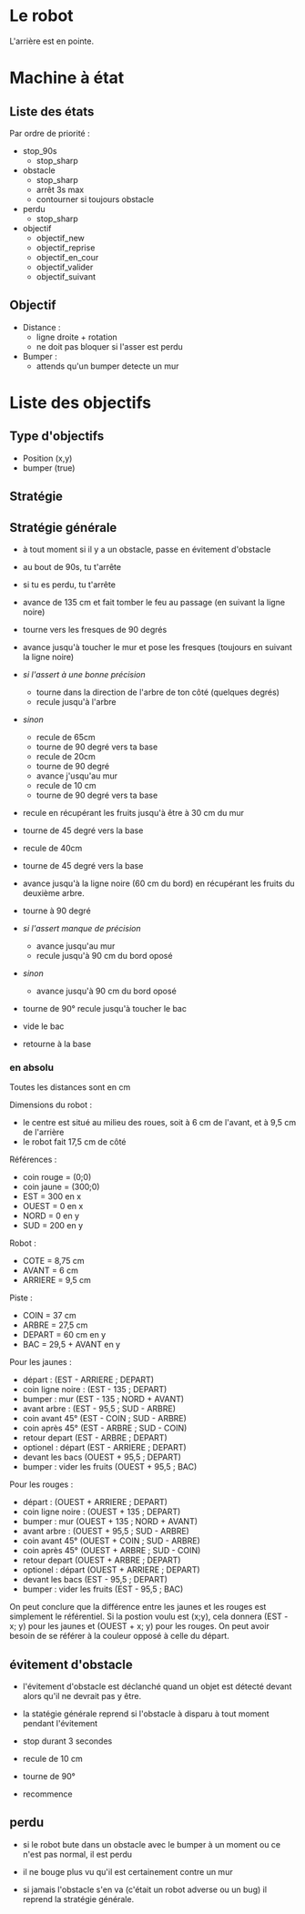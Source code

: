 # Le robot #
    
L'arrière est en pointe.

# Machine à état #

## Liste des états ##

Par ordre de priorité :

- stop_90s
    * stop_sharp
- obstacle
    * stop_sharp
    * arrêt 3s max
    * contourner si toujours obstacle
- perdu
    * stop_sharp
- objectif
    * objectif_new
    * objectif_reprise
    * objectif_en_cour
    * objectif_valider
    * objectif_suivant

## Objectif ##

- Distance :
    * ligne droite + rotation
    * ne doit pas bloquer si l'asser est perdu
- Bumper :
    * attends qu'un bumper detecte un mur

# Liste des objectifs

## Type d'objectifs ##

- Position (x,y)
- bumper (true)

## Stratégie ##

## Stratégie générale ##

- à tout moment si il y a un obstacle, passe en évitement d'obstacle
- au bout de 90s, tu t'arrête
- si tu es perdu, tu t'arrête

- avance de 135 cm et fait tomber le feu au passage (en suivant la ligne noire)
- tourne vers les fresques de 90 degrés
- avance jusqu'à toucher le mur et pose les fresques (toujours en suivant la ligne noire)
- *si l'assert à une bonne précision*
    * tourne dans la direction de l'arbre de ton côté (quelques degrés)
    * recule jusqu'à l'arbre
- *sinon*
    * recule de 65cm
    * tourne de 90 degré vers ta base
    * recule de 20cm
    * tourne de 90 degré
    * avance j'usqu'au mur
    * recule de 10 cm
    * tourne de 90 degré vers ta base
- recule en récupérant les fruits jusqu'à être à 30 cm du mur
- tourne de 45 degré vers la base
- recule de 40cm
- tourne de 45 degré vers la base
- avance jusqu'à la ligne noire (60 cm du bord) en récupérant les fruits du deuxième arbre.
- tourne à 90 degré
- *si l'assert manque de précision*
    * avance jusqu'au mur
    * recule jusqu'à 90 cm du bord oposé
- *sinon*
    * avance jusqu'à 90 cm du bord oposé
- tourne de 90°
 recule jusqu'à toucher le bac
- vide le bac
- retourne à la base

### en absolu ###

Toutes les distances sont en cm

Dimensions du robot :
- le centre est situé au milieu des roues, soit à 6 cm de l'avant, et à 9,5 cm de l'arrière
- le robot fait 17,5 cm de côté

Références :
- coin rouge = (0;0)
- coin jaune = (300;0)
- EST   = 300 en x
- OUEST =   0 en x
- NORD  =   0 en y
- SUD   = 200 en y

Robot :
- COTE  =  8,75 cm
- AVANT =     6 cm
- ARRIERE = 9,5 cm

Piste :
- COIN   = 37 cm
- ARBRE  = 27,5 cm
- DEPART = 60 cm        en y
- BAC    = 29,5 + AVANT en y

Pour les jaunes :

- départ :                     (EST  - ARRIERE ;       DEPART)
- coin ligne noire :           (EST  -     135 ;       DEPART)
- bumper : mur                 (EST  -     135 ; NORD + AVANT)
- avant arbre :                (EST  -    95,5 ;  SUD - ARBRE)
- coin avant 45°               (EST  -    COIN ;  SUD - ARBRE)
- coin après 45°               (EST  -   ARBRE ;  SUD -  COIN)
- retour depart                (EST  -   ARBRE ;       DEPART)
- optionel : départ            (EST  - ARRIERE ;       DEPART)
- devant les bacs              (OUEST +   95,5 ;       DEPART)
- bumper : vider les fruits    (OUEST +   95,5 ;          BAC)

Pour les rouges :

- départ :                     (OUEST + ARRIERE ;       DEPART)
- coin ligne noire :           (OUEST +     135 ;       DEPART)
- bumper : mur                 (OUEST +     135 ; NORD + AVANT)
- avant arbre :                (OUEST +    95,5 ;  SUD - ARBRE)
- coin avant 45°               (OUEST +    COIN ;  SUD - ARBRE)
- coin après 45°               (OUEST +   ARBRE ;  SUD -  COIN)
- retour depart                (OUEST +   ARBRE ;       DEPART)
- optionel : départ            (OUEST + ARRIERE ;       DEPART)
- devant les bacs              (EST  -    95,5 ;       DEPART)
- bumper : vider les fruits    (EST  -    95,5 ;          BAC)

On peut conclure que la différence entre les jaunes et les rouges est simplement le référentiel. Si la postion voulu est (x;y), cela donnera (EST - x; y) pour les jaunes et (OUEST + x; y) pour les rouges. On peut avoir besoin de se référer à la couleur opposé à celle du départ.

## évitement d'obstacle ##

- l'évitement d'obstacle est déclanché quand un objet est détecté devant alors qu'il ne devrait pas y être.
- la statégie générale reprend si l'obstacle à disparu à tout moment pendant l'évitement

- stop durant 3 secondes
- recule de 10 cm
- tourne de 90°
- recommence

## perdu ##

- si le robot bute dans un obstacle avec le bumper à un moment ou ce n'est pas normal, il est perdu

- il ne bouge plus vu qu'il est certainement contre un mur
- si jamais l'obstacle s'en va (c'était un robot adverse ou un bug) il reprend la stratégie générale.
